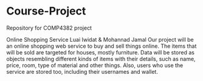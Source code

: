 # Course-Project
Repository for COMP4382 project

Online Shopping Service
Luai Iwidat & Mohannad Jamal
Our project will be an online shopping web service to buy and sell things online.
The items that will be sold are targeted for houses, mostly furniture. Data will
be stored as objects resembling different kinds of items with their details, such
as name, price, room, type of material and other things. Also, users who use the
service are stored too, including their usernames and wallet.
